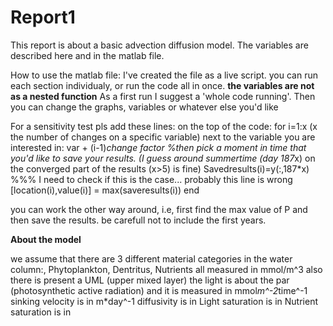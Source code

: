 # Report1
This report is about a basic advection diffusion model.
The variables are described here and in the matlab file.

How to use the matlab file:
I've created the file as a live script. you can run each section individualy, or run the code all in once.
**the variables are not as a nested function**
As a first run I suggest a 'whole code running'. Then you can change the graphs, variables or whatever else you'd like

For a sensitivity test pls add these lines:
on the top of the code:
for i=1:x (x the number of changes on a specific variable)
next to the variable you are interested in:
var + (i-1)*change factor
%then pick a moment in time that you'd like to save your results. (I guess around summertime (day 187*x) on the converged part of the results (x>5) is fine)
Savedresults(i)=y(:,187*x) %%% I need to check if this is the case... probably this line is wrong
[location(i),value(i)] = max(saveresults(i))
end

you can work the other way around, i.e, first find the max value of P and then save the results. be carefull not to include the first years.

**About the model**

we assume that there are 3 different material categories in the water column:,
Phytoplankton, Dentritus, Nutrients
all measured in mmol/m^3
also there is present a UML (upper mixed layer)
the light is about the par (photosynthetic active radiation) and it is measured in mmol*m^-2*time^-1
sinking velocity is in m*day^-1
diffusivity is in
Light saturation is in
Nutrient saturation is in


